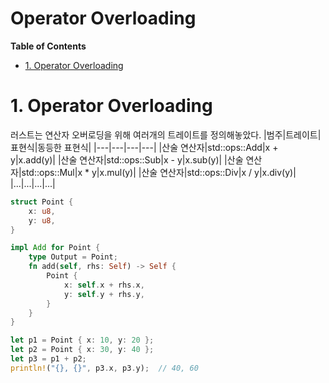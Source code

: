 Operator Overloading <!-- omit in toc -->
===

**Table of Contents**
- [1. Operator Overloading](#1-operator-overloading)


# 1. Operator Overloading
러스트는 연산자 오버로딩을 위해 여러개의 트레이트를 정의해놓았다.
|범주|트레이트|표현식|동등한 표현식|
|---|---|---|---|
|산술 연산자|std::ops::Add|x + y|x.add(y)|
|산술 연산자|std::ops::Sub|x - y|x.sub(y)|
|산술 연산자|std::ops::Mul|x * y|x.mul(y)|
|산술 연산자|std::ops::Div|x / y|x.div(y)|
|...|...|...|...|

```rust
struct Point {
    x: u8,
    y: u8,
}

impl Add for Point {
    type Output = Point;
    fn add(self, rhs: Self) -> Self {
        Point {
            x: self.x + rhs.x,
            y: self.y + rhs.y,
        }
    }
}

let p1 = Point { x: 10, y: 20 };
let p2 = Point { x: 30, y: 40 };
let p3 = p1 + p2;
println!("{}, {}", p3.x, p3.y);  // 40, 60
```